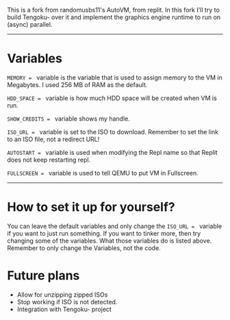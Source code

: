 This is a fork from randomusbs11's AutoVM, from replit.
In this fork I'll try to build Tengoku- over it and implement the graphics engine runtime to run on (async) parallel.

---

# Variables

`MEMORY = ` variable is the variable that is used to assign memory to the VM in Megabytes. I used 256 MB of RAM as the default.

`HDD_SPACE = ` variable is how much HDD space will be created when VM is run.

`SHOW_CREDITS = ` variable shows my handle.

`ISO_URL = ` variable is set to the ISO to download. Remember to set the link to an ISO file, not a redirect URL!

`AUTOSTART = ` variable is used when modifying the Repl name so that Replit does not keep restarting repl.

`FULLSCREEN = ` variable is used to tell QEMU to put VM in Fullscreen.

---

# How to set it up for yourself?
You can leave the default variables and only change the `ISO_URL = ` variable if you want to just run something. If you want to tinker more, then try changing some of the variables. What those variables do is listed above. Remember to only change the Variables, not the code.

# Future plans
- Allow for unzipping zipped ISOs
- Stop working if ISO is not detected.
- Integration with Tengoku- project
